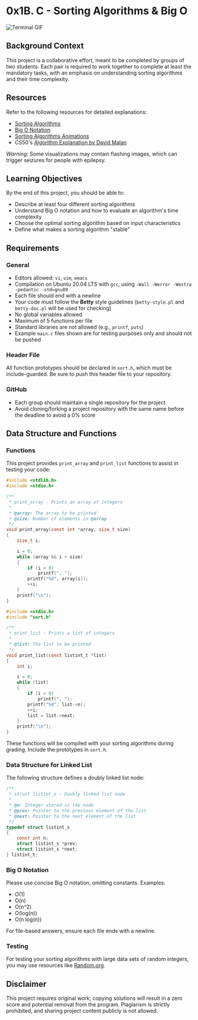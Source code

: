 # 0x1B. C - Sorting Algorithms & Big O

![Terminal GIF](path/to/terminal.gif)

## Background Context

This project is a collaborative effort, meant to be completed by groups of two students. Each pair is required to work together to complete at least the mandatory tasks, with an emphasis on understanding sorting algorithms and their time complexity.

## Resources

Refer to the following resources for detailed explanations:

- [Sorting Algorithms](https://example.com)
- [Big O Notation](https://example.com)
- [Sorting Algorithms Animations](https://example.com)
- CS50's [Algorithm Explanation by David Malan](https://example.com)

*Warning*: Some visualizations may contain flashing images, which can trigger seizures for people with epilepsy.

## Learning Objectives

By the end of this project, you should be able to:

- Describe at least four different sorting algorithms
- Understand Big O notation and how to evaluate an algorithm's time complexity
- Choose the optimal sorting algorithm based on input characteristics
- Define what makes a sorting algorithm "stable"

## Requirements

### General

- Editors allowed: `vi`, `vim`, `emacs`
- Compilation on Ubuntu 20.04 LTS with `gcc`, using `-Wall -Werror -Wextra -pedantic -std=gnu89`
- Each file should end with a newline
- Your code must follow the **Betty** style guidelines (`betty-style.pl` and `betty-doc.pl` will be used for checking)
- No global variables allowed
- Maximum of 5 functions per file
- Standard libraries are not allowed (e.g., `printf`, `puts`)
- Example `main.c` files shown are for testing purposes only and should not be pushed

### Header File

All function prototypes should be declared in `sort.h`, which must be include-guarded. Be sure to push this header file to your repository.

### GitHub

- Each group should maintain a single repository for the project
- Avoid cloning/forking a project repository with the same name before the deadline to avoid a 0% score

## Data Structure and Functions

### Functions

This project provides `print_array` and `print_list` functions to assist in testing your code:

```c
#include <stdlib.h>
#include <stdio.h>

/**
 * print_array - Prints an array of integers
 *
 * @array: The array to be printed
 * @size: Number of elements in @array
 */
void print_array(const int *array, size_t size)
{
    size_t i;

    i = 0;
    while (array && i < size)
    {
        if (i > 0)
            printf(", ");
        printf("%d", array[i]);
        ++i;
    }
    printf("\n");
}

#include <stdio.h>
#include "sort.h"

/**
 * print_list - Prints a list of integers
 *
 * @list: The list to be printed
 */
void print_list(const listint_t *list)
{
    int i;

    i = 0;
    while (list)
    {
        if (i > 0)
            printf(", ");
        printf("%d", list->n);
        ++i;
        list = list->next;
    }
    printf("\n");
}
```
These functions will be compiled with your sorting algorithms during grading. Include the prototypes in `sort.h`.

### Data Structure for Linked List

The following structure defines a doubly linked list node:

```c
/**
 * struct listint_s - Doubly linked list node
 *
 * @n: Integer stored in the node
 * @prev: Pointer to the previous element of the list
 * @next: Pointer to the next element of the list
 */
typedef struct listint_s
{
    const int n;
    struct listint_s *prev;
    struct listint_s *next;
} listint_t;
```
### Big O Notation

Please use concise Big O notation, omitting constants. Examples:

- O(1)
- O(n)
- O(n^2)
- O(log(n))
- O(n log(n))
  
For file-based answers, ensure each file ends with a newline.

### Testing

For testing your sorting algorithms with large data sets of random integers, you may use resources like [Random.org](https://random.org).

## Disclaimer

This project requires original work; copying solutions will result in a zero score and potential removal from the program. Plagiarism is strictly prohibited, and sharing project content publicly is not allowed.
